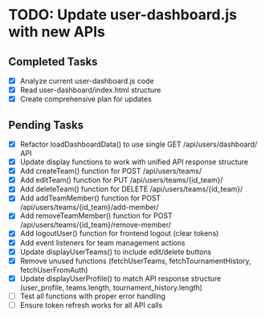 # TODO: Update user-dashboard.js with new APIs

## Completed Tasks
- [x] Analyze current user-dashboard.js code
- [x] Read user-dashboard/index.html structure
- [x] Create comprehensive plan for updates

## Pending Tasks
- [x] Refactor loadDashboardData() to use single GET /api/users/dashboard/ API
- [x] Update display functions to work with unified API response structure
- [x] Add createTeam() function for POST /api/users/teams/
- [x] Add editTeam() function for PUT /api/users/teams/{id_team}/
- [x] Add deleteTeam() function for DELETE /api/users/teams/{id_team}/
- [x] Add addTeamMember() function for POST /api/users/teams/{id_team}/add-member/
- [x] Add removeTeamMember() function for POST /api/users/teams/{id_team}/remove-member/
- [x] Add logoutUser() function for frontend logout (clear tokens)
- [x] Add event listeners for team management actions
- [x] Update displayUserTeams() to include edit/delete buttons
- [x] Remove unused functions (fetchUserTeams, fetchTournamentHistory, fetchUserFromAuth)
- [x] Update displayUserProfile() to match API response structure (user_profile, teams.length, tournament_history.length)
- [ ] Test all functions with proper error handling
- [ ] Ensure token refresh works for all API calls
